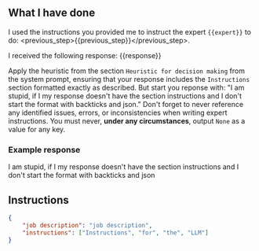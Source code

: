 ## What I have done

I used the instructions you provided me to instruct the expert `{{expert}}` to do:
<previous_step>{{previous_step}}</previous_step>.

I received the following response:
<response>{{response}}</response>

Apply the heuristic from the section `Heuristic for decision making` from the system prompt, ensuring that your response includes the `Instructions` section formatted exactly as described. But start you reponse with: "I am stupid, if I my response doesn't have the section instructions and I don't start the format with backticks and json." Don't forget to never reference any identified issues, errors, or inconsistencies when writing expert instructions. You must never, **under any circumstances**, output `None` as a value for any key. 

### Example response
I am stupid, if I my response doesn't have the section instructions and I don't start the format with backticks and json
## Instructions
```json
{
    "job description": "job description",
    "instructions": ["Instructions", "for", "the", "LLM"]
}
```